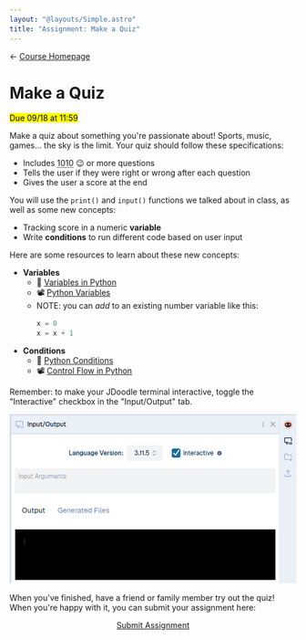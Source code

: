 ```yaml
---
layout: "@layouts/Simple.astro"
title: "Assignment: Make a Quiz"
---
```


← [Course Homepage](/2024/fall/computer-science)

# Make a Quiz

<mark>Due 09/18 at 11:59</mark>

Make a quiz about something you're passionate about! Sports, music, games... the sky is the limit. Your quiz should follow these specifications:

- Includes <abbr title="10 in binary">1010</abbr> 😉 or more questions
- Tells the user if they were right or wrong after each question
- Gives the user a score at the end

You will use the `print()` and `input()` functions we talked about in class, as well as some new concepts:

- Tracking score in a numeric **variable**
- Write **conditions** to run different code based on user input

Here are some resources to learn about these new concepts:

- **Variables**
  - 📖 [Variables in Python](https://www.pythontutorial.net/python-basics/python-variables/)
  - 📽️ [Python Variables](https://www.youtube.com/watch?v=Gf9wLsCJDqc)
  - NOTE: you can _add_ to an existing number variable like this:
    ```py
    x = 0
    x = x + 1
    ```
- **Conditions**
  - 📖 [Python Conditions](https://www.w3schools.com/python/python_conditions.asp)
  - 📽️ [Control Flow in Python](https://youtu.be/Zp5MuPOtsSY?si=aan38X8g9lOzrFFl)

<p class="notice">
  Remember: to make your JDoodle terminal interactive, toggle the "Interactive" checkbox in the "Input/Output" tab.

  ![](./interactive-checkbox.png)

</p>

When you've finished, have a friend or family member try out the quiz! When you're happy with it, you can submit your assignment here:

<p style="text-align:center"><a href="https://docs.google.com/forms/d/e/1FAIpQLSdtJ1ThnHvtmuJXIHTh71-ozI0ViKHhVT9aUo2u_EOuPUwR_g/viewform?usp=sf_link" target="_blank" class="button">Submit Assignment</a></p>